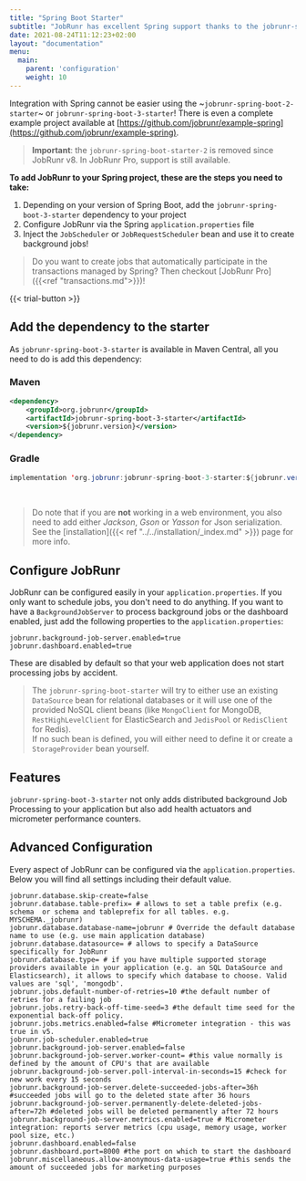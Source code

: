 ```yaml
---
title: "Spring Boot Starter"
subtitle: "JobRunr has excellent Spring support thanks to the jobrunr-spring-boot-starter"
date: 2021-08-24T11:12:23+02:00
layout: "documentation"
menu: 
  main: 
    parent: 'configuration'
    weight: 10
---
```


Integration with Spring cannot be easier using the ~`jobrunr-spring-boot-2-starter`~ or `jobrunr-spring-boot-3-starter`! There is even a complete example project available at [https://github.com/jobrunr/example-spring](https://github.com/jobrunr/example-spring).

> **Important**: the `jobrunr-spring-boot-starter-2` is removed since JobRunr v8. In JobRunr Pro, support is still available.

__To add JobRunr to your Spring project, these are the steps you need to take:__
1. Depending on your version of Spring Boot, add the `jobrunr-spring-boot-3-starter` dependency to your project
2. Configure JobRunr via the Spring `application.properties` file
3. Inject the `JobScheduler` or `JobRequestScheduler` bean and use it to create background jobs!

> Do you want to create jobs that automatically participate in the transactions managed by Spring? Then checkout [JobRunr Pro]({{<ref "transactions.md">}})!

{{< trial-button >}}

## Add the dependency to the starter
As `jobrunr-spring-boot-3-starter` is available in Maven Central, all you need to do is add this dependency:
### Maven
```xml
<dependency> 
    <groupId>org.jobrunr</groupId> 
    <artifactId>jobrunr-spring-boot-3-starter</artifactId>
    <version>${jobrunr.version}</version> 
</dependency>
```

### Gradle
```java
implementation 'org.jobrunr:jobrunr-spring-boot-3-starter:${jobrunr.version}'
```
<br/>

> Do note that if you are **not** working in a web environment, you also need to add either _Jackson_, _Gson_ or _Yasson_ for Json serialization. See the [installation]({{< ref "../../installation/_index.md" >}}) page for more info.


## Configure JobRunr
JobRunr can be configured easily in your `application.properties`. If you only want to schedule jobs, you don't need to do anything. If you want to have a `BackgroundJobServer` to process background jobs or the dashboard enabled, just add the following properties to the `application.properties`:

```
jobrunr.background-job-server.enabled=true
jobrunr.dashboard.enabled=true
```

These are disabled by default so that your web application does not start processing jobs by accident.


> The `jobrunr-spring-boot-starter` will try to either use an existing `DataSource` bean for relational databases or it will use one of the provided NoSQL client beans (like `MongoClient` for MongoDB, `RestHighLevelClient` for ElasticSearch and `JedisPool` or `RedisClient` for Redis). <br/>
> If no such bean is defined, you will either need to define it or create a `StorageProvider` bean yourself.

## Features

`jobrunr-spring-boot-3-starter` not only adds distributed background Job Processing to your application but also add health actuators and micrometer performance counters.

## Advanced Configuration

Every aspect of JobRunr can be configured via the `application.properties`. Below you will find all settings including their default value.

```
jobrunr.database.skip-create=false
jobrunr.database.table-prefix= # allows to set a table prefix (e.g. schema  or schema and tableprefix for all tables. e.g. MYSCHEMA._jobrunr)
jobrunr.database.database-name=jobrunr # Override the default database name to use (e.g. use main application database)
jobrunr.database.datasource= # allows to specify a DataSource specifically for JobRunr
jobrunr.database.type= # if you have multiple supported storage providers available in your application (e.g. an SQL DataSource and Elasticsearch), it allows to specify which database to choose. Valid values are 'sql', 'mongodb'.
jobrunr.jobs.default-number-of-retries=10 #the default number of retries for a failing job
jobrunr.jobs.retry-back-off-time-seed=3 #the default time seed for the exponential back-off policy.
jobrunr.jobs.metrics.enabled=false #Micrometer integration - this was true in v5.
jobrunr.job-scheduler.enabled=true
jobrunr.background-job-server.enabled=false
jobrunr.background-job-server.worker-count= #this value normally is defined by the amount of CPU's that are available
jobrunr.background-job-server.poll-interval-in-seconds=15 #check for new work every 15 seconds
jobrunr.background-job-server.delete-succeeded-jobs-after=36h #succeeded jobs will go to the deleted state after 36 hours
jobrunr.background-job-server.permanently-delete-deleted-jobs-after=72h #deleted jobs will be deleted permanently after 72 hours
jobrunr.background-job-server.metrics.enabled=true # Micrometer integration: reports server metrics (cpu usage, memory usage, worker pool size, etc.)
jobrunr.dashboard.enabled=false
jobrunr.dashboard.port=8000 #the port on which to start the dashboard
jobrunr.miscellaneous.allow-anonymous-data-usage=true #this sends the amount of succeeded jobs for marketing purposes
```
